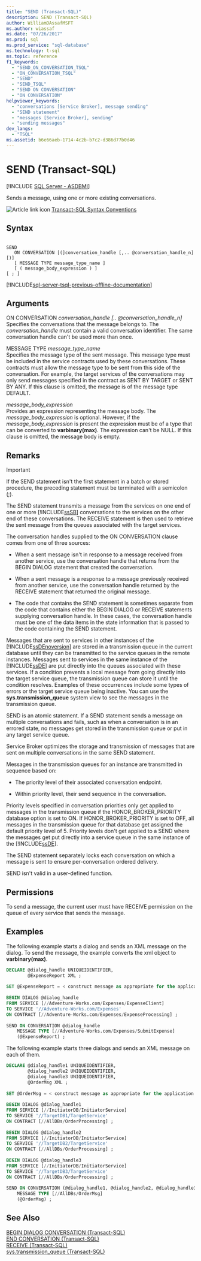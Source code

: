 ```yaml
---
title: "SEND (Transact-SQL)"
description: SEND (Transact-SQL)
author: WilliamDAssafMSFT
ms.author: wiassaf
ms.date: "07/26/2017"
ms.prod: sql
ms.prod_service: "sql-database"
ms.technology: t-sql
ms.topic: reference
f1_keywords:
  - "SEND_ON_CONVERSATION_TSQL"
  - "ON_CONVERSATION_TSQL"
  - "SEND"
  - "SEND_TSQL"
  - "SEND ON CONVERSATION"
  - "ON CONVERSATION"
helpviewer_keywords:
  - "conversations [Service Broker], message sending"
  - "SEND statement"
  - "messages [Service Broker], sending"
  - "sending messages"
dev_langs:
  - "TSQL"
ms.assetid: b6e66aeb-1714-4c2b-b7c2-d386d77b0d46
---
```

# SEND (Transact-SQL)
[!INCLUDE [SQL Server - ASDBMI](../../includes/applies-to-version/sql-asdbmi.md)]

Sends a message, using one or more existing conversations.  
  
![Article link icon](../../database-engine/configure-windows/media/topic-link.gif "Article link icon") [Transact-SQL Syntax Conventions](../../t-sql/language-elements/transact-sql-syntax-conventions-transact-sql.md)  
  
## Syntax  
  
```syntaxsql
  
SEND  
   ON CONVERSATION [(]conversation_handle [,.. @conversation_handle_n][)]  
   [ MESSAGE TYPE message_type_name ]  
   [ ( message_body_expression ) ]  
[ ; ]  
```  
  
[!INCLUDE[sql-server-tsql-previous-offline-documentation](../../includes/sql-server-tsql-previous-offline-documentation.md)]

## Arguments
ON CONVERSATION *conversation_handle [.. @conversation_handle_n]*  
Specifies the conversations that the message belongs to. The *conversation_handle* must contain a valid conversation identifier. The same conversation handle can't be used more than once.  
  
MESSAGE TYPE *message_type_name*  
Specifies the message type of the sent message. This message type must be included in the service contracts used by these conversations. These contracts must allow the message type to be sent from this side of the conversation. For example, the target services of the conversations may only send messages specified in the contract as SENT BY TARGET or SENT BY ANY. If this clause is omitted, the message is of the message type DEFAULT.  
  
*message_body_expression*  
Provides an expression representing the message body. The *message_body_expression* is optional. However, if the *message_body_expression* is present the expression must be of a type that can be converted to **varbinary(max)**. The expression can't be NULL. If this clause is omitted, the message body is empty.  
  
## Remarks  
  
> [!IMPORTANT]  
>  If the SEND statement isn't the first statement in a batch or stored procedure, the preceding statement must be terminated with a semicolon (;).  
  
The SEND statement transmits a message from the services on one end of one or more [!INCLUDE[ssSB](../../includes/sssb-md.md)] conversations to the services on the other end of these conversations. The RECEIVE statement is then used to retrieve the sent message from the queues associated with the target services.  
  
The conversation handles supplied to the ON CONVERSATION clause comes from one of three sources:  
  
- When a sent message isn't in response to a message received from another service, use the conversation handle that returns from the BEGIN DIALOG statement that created the conversation.  
  
- When a sent message is a response to a message previously received from another service, use the conversation handle returned by the RECEIVE statement that returned the original message.  
  
- The code that contains the SEND statement is sometimes separate from the code that contains either the BEGIN DIALOG or RECEIVE statements supplying conversation handle. In these cases, the conversation handle must be one of the data items in the state information that is passed to the code containing the SEND statement.  
  
Messages that are sent to services in other instances of the [!INCLUDE[ssDEnoversion](../../includes/ssdenoversion-md.md)] are stored in a transmission queue in the current database until they can be transmitted to the service queues in the remote instances. Messages sent to services in the same instance of the [!INCLUDE[ssDE](../../includes/ssde-md.md)] are put directly into the queues associated with these services. If a condition prevents a local message from going directly into the target service queue, the transmission queue can store it until the condition resolves. Examples of these occurrences include some types of errors or the target service queue being inactive. You can use the **sys.transmission_queue** system view to see the messages in the transmission queue.  
  
SEND is an atomic statement. If a SEND statement sends a message on multiple conversations and fails, such as when a conversation is in an errored state, no messages get stored in the transmission queue or put in any target service queue.  
  
Service Broker optimizes the storage and transmission of messages that are sent on multiple conversations in the same SEND statement.  
  
Messages in the transmission queues for an instance are transmitted in sequence based on:  
  
- The priority level of their associated conversation endpoint.  
  
- Within priority level, their send sequence in the conversation.  
  
Priority levels specified in conversation priorities only get applied to messages in the transmission queue if the HONOR_BROKER_PRIORITY database option is set to ON. If HONOR_BROKER_PRIORITY is set to OFF, all messages in the transmission queue for that database get assigned the default priority level of 5. Priority levels don't get applied to a SEND where the messages get put directly into a service queue in the same instance of the [!INCLUDE[ssDE](../../includes/ssde-md.md)].  
  
The SEND statement separately locks each conversation on which a message is sent to ensure per-conversation ordered delivery.  
  
SEND isn't valid in a user-defined function.  
  
## Permissions  
To send a message, the current user must have RECEIVE permission on the queue of every service that sends the message.  
  
## Examples  
The following example starts a dialog and sends an XML message on the dialog. To send the message, the example converts the xml object to **varbinary(max)**.  
  
```sql
DECLARE @dialog_handle UNIQUEIDENTIFIER,  
        @ExpenseReport XML ;  
  
SET @ExpenseReport = < construct message as appropriate for the application > ;  
  
BEGIN DIALOG @dialog_handle  
FROM SERVICE [//Adventure-Works.com/Expenses/ExpenseClient]  
TO SERVICE '//Adventure-Works.com/Expenses'  
ON CONTRACT [//Adventure-Works.com/Expenses/ExpenseProcessing] ;  
  
SEND ON CONVERSATION @dialog_handle  
    MESSAGE TYPE [//Adventure-Works.com/Expenses/SubmitExpense]  
    (@ExpenseReport) ;  
```  
  
The following example starts three dialogs and sends an XML message on each of them.  
  
```sql
DECLARE @dialog_handle1 UNIQUEIDENTIFIER,  
        @dialog_handle2 UNIQUEIDENTIFIER,  
        @dialog_handle3 UNIQUEIDENTIFIER,  
        @OrderMsg XML ;  
  
SET @OrderMsg = < construct message as appropriate for the application > ;  
  
BEGIN DIALOG @dialog_handle1  
FROM SERVICE [//InitiatorDB/InitiatorService]  
TO SERVICE '//TargetDB1/TargetService'  
ON CONTRACT [//AllDBs/OrderProcessing] ;  
  
BEGIN DIALOG @dialog_handle2  
FROM SERVICE [//InitiatorDB/InitiatorService]  
TO SERVICE '//TargetDB2/TargetService'  
ON CONTRACT [//AllDBs/OrderProcessing] ;  
  
BEGIN DIALOG @dialog_handle3  
FROM SERVICE [//InitiatorDB/InitiatorService]  
TO SERVICE '//TargetDB3/TargetService'  
ON CONTRACT [//AllDBs/OrderProcessing] ;  
  
SEND ON CONVERSATION (@dialog_handle1, @dialog_handle2, @dialog_handle3)  
    MESSAGE TYPE [//AllDBs/OrderMsg]  
    (@OrderMsg) ;  
```  
  
## See Also  
[BEGIN DIALOG CONVERSATION &#40;Transact-SQL&#41;](../../t-sql/statements/begin-dialog-conversation-transact-sql.md)   
[END CONVERSATION &#40;Transact-SQL&#41;](../../t-sql/statements/end-conversation-transact-sql.md)   
[RECEIVE &#40;Transact-SQL&#41;](../../t-sql/statements/receive-transact-sql.md)   
[sys.transmission_queue &#40;Transact-SQL&#41;](../../relational-databases/system-catalog-views/sys-transmission-queue-transact-sql.md)  
  
  
